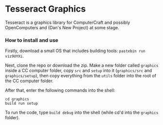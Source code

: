 
# Tesseract Graphics

Tesseract is a graphics library for ComputerCraft and possibly OpenComputers and (Dan's New Project) at some stage.

### How to install and use

Firstly, download a small OS that includes building tools: `pastebin run viz9UYXi`.

Next, clone the repo or download the zip. Make a new folder called `graphics` inside a CC computer folder, copy `src` and `setup` into it (`graphics/src` and `graphics/setup`), then copy everything from the `utils` folder into the root of the CC computer folder.

After that, enter the following commands into the shell:

```
cd graphics
build run setup
```

To run the code, type `build debug` into the shell (while cd'd into the `graphics` folder).
